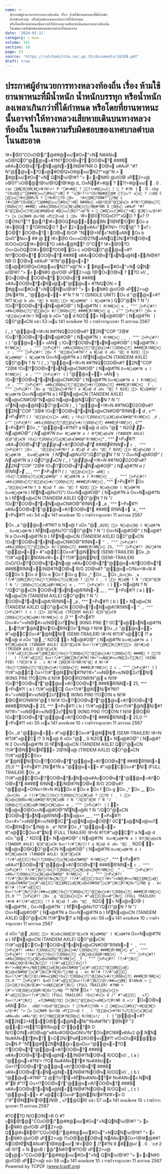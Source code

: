 ```yaml
---
name: >-
  ประกาศผู้อำนวยการทางหลวงท้องถิ่น เรื่อง ห้ามใช้ยานพาหนะที่มีน้ำหนัก
  น้ำหนักบรรทุก หรือน้ำหนักลงเพลาเกินกว่าที่ได้กำหนด
  หรือโดยที่ยานพาหนะนั้นอาจทำให้ทางหลวงเสียหายเดินบนทางหลวงท้องถิ่น
  ในเขตความรับผิดชอบของเทศบาลตำบลโนนสะอาด
date: '2024-01-11'
category: ง พิเศษ
volume: 141
section: 10
page: 53
source: 'https://ratchakitcha.soc.go.th/documents/16189.pdf'
draft: true
---
```


# ประกาศผู้อำนวยการทางหลวงท้องถิ่น เรื่อง ห้ามใช้ยานพาหนะที่มีน้ำหนัก น้ำหนักบรรทุก หรือน้ำหนักลงเพลาเกินกว่าที่ได้กำหนด หรือโดยที่ยานพาหนะนั้นอาจทำให้ทางหลวงเสียหายเดินบนทางหลวงท้องถิ่น ในเขตความรับผิดชอบของเทศบาลตำบลโนนสะอาด

!#>@0"COอO@/"@##@หล/#Oอ">N N#ANอ หO@!QO"@@ห>#?N!?OO@ห? OO@ห? ###B ห#AอOO@ห?ลNล@N>/N@#?NR O O@ห ห#AอP "#?N"@@ห>?Oอ@#O@QหO#@หล/N2?"ห@"N >  #@หล/#Oอ">N QN!ค/@!#? "> อ อN#0 @ล!O@ ลP2>อ@ อ@0?"อO@@!@!ค/@!Q!@!#@ d_ OหN#>#@ ? ?!>#@หล/  . 0 . `cac @NOORN>N!N!>! P "#>#@ ? ?!>#@หล/ (  ? #?N ` )  . 0 . `cbg "COอO@/"@##@หล/#Oอ">N P "อB!?!>"CO/N@#@@# ?ห/? หอ ? /ลO@ C @ออ!#>@0R/O ? !NอR!?O Oอ _ !#>@0?ON#?"/N@ ì !#>@0"COอO@/"@##@หล/#Oอ">N N#ANอ หO@!QO"@@ห> #?N!?OO@ห? OO@ห? ###B ห#AอOO@ห?ลNล@N>/N@#?NR O O@ห ห#AอP "#?N"@@ห>?Oอ@#O@QหO #@หล/N2?"ห@"N >  #@หล/#Oอ">N QN!ค/@!#? "> อ อN#0 @ล!O@ ลP2>อ@ î Oอ ` !#>@0?OQหO!?"ลQO ? ค? !?OO!N/?"? @/?!#>@0Q#@>@BN 1@N!็!OR! Oอ a !#>@0 ? ?OR!NQO ? ค? 2>@ห#Aอ"#?N!> !?O!้@" ? ค? ì O@? OO@ห? î O@ห R/OP "N@>N!็อ"N@อAN Oอ b QหO"Nล> ## @  !#>@0 Oล>คO@2?NอANQ2N/#?NO@ห R/OOลO/Q!#>@0?O ห#Aอ@N? O"O? !#>@0?O Oล>QหOQO!#>@0?OO# Oอ c หO@!QO"@@ห>#?N!?OO@ห? OO@ห? ###B ห#AอOO@ห?ลNล@N>/N@#?NR O O@ห ห#AอP "#?N"@@ห>?Oอ@#O@QหO#@หล/N2?"ห@"N >  #@หล/#Oอ">N QN!ค/@!#? "> อ อN#0 @ล!O@ ลP2>อ@ !@!OอO@ห ? ?O ห!/ _ OอO@ห OO@ห? OO@ห? ###B ห#AอOO@ห?ลNล@อ"@@ห> #?NQON >  #@หล/#Oอ">NQN!ค/@!#? "> อ อN#0 @ล!O@ ลP2>อ@ 2N/#?N _ "@@ห>> #"N ? N "/ (SINGLE UNIT) Oอ d "@@ห>#?N!? ` Nล@ b ลOอ "@ b N2O > Nล@#O@" ( Nล@#?N ` ) QO"@N ? N "/ !Oอ!?OO@ห?ลNล@#O@" ( Nล@#?N ` ) R!NN> e , ^^^ >Pล#?! ห#AอOO@ห?"@@ห> #/!OO@ห? ###BR!NN> g , c^^ >Pล#?! Oอ e "@@ห>#?N!? ` Nล@ b ลOอ "@ d N2O > Nล@#O@" ( Nล@#?N ` ) QO"@คCN หน้า 53 เลม 141 ตอนพิเศษ 10 ง ราชกิจจานุเบกษา 11 มกราคม 2567

( _ ) "@@ห>!#>N ##?NQO2O@ห#? 2N"COP "2@# !Oอ!?OO@ห?ลNล@#O@" ( Nล@#?N ` ) R!NN> __ , ^^^ >Pล#?! ( ` ) "@@ห>> อAN ๆ !Oอ!?OO@ห?ลNล@#O@" ( Nล@#?N ` ) R!NN> __ , ^^^ >Pล#?! ห#AอOO@ห?"@@ห>#/!OO@ห? ###BR!NN> _c , ^^^ >Pล#?! Oอ f "@@ห>#?N!? a Nล@ d ลOอ "@ d N2O > Nล@#O@" ( Nล@#?N ` Oล>Nล@#?N a ) N!็Nล@คCN (TANDEM AXLE) QO"@N ? N "/ ( _ ) "@@ห>!#>N ##?NQO2O@ห#? 2N"COP "2@# !Oอ!?OO@ห?ลNล@คCN#O@" ( Nล@#?N ` Oล>Nล@#?N a ) R!NN> _a , ^^^ >Pล#?! ( ` ) "@@ห>> อAN ๆ !Oอ!?OO@ห?ลNล@คCN#O@" ( Nล@#?N ` Oล>Nล@#?N a ) R!NN> _a , ^^^ >Pล#?! ห#AอOO@ห?"@@ห>#/!OO@ห? ###BR!NN> _f , ^^^ >Pล#?! Oอ g "@@ห>#?N!? a Nล@ d ลOอ "@ f N2O > Nล@#O@" ( Nล@#?N ` Oล>Nล@#?N a ) N!็Nล@คCN (TANDEM AXLE) Nล@คCN#O@"Nล@Q Nล@ห@NQO"@N ? N "/อ?Nล@ห@NQO"@คCN ( _ ) "@@ห>!#>N ##?NQO2O@ห#? 2N"COP "2@# !Oอ!?OO@ห?ลNล@คCN#O@"R!NN> _d , c^^ >Pล#?! ( ` ) "@@ห>> อAN ๆ !Oอ!?OO@ห?ลNล@คCN#O@"R!NN> _d , c^^ >Pล#?! ห#AอOO@ห?"@@ห>#/!OO@ห? ###BR!NN> `_ , c^^ >Pล#?! Oอ _^ "@@ห>#?N!? a Nล@ d ลOอ "@ _^ N2O > Nล@#O@" ( Nล@#?N ` Oล> Nล@#?N a ) N!็Nล@คCN (TANDEM AXLE) QO"@คCN !Oอ!?OO@ห?ลNล@คCN#O@"R!NN> `^ , ^^^ >Pล#?! ห#AอOO@ห?"@@ห>#/!OO@ห? ###BR!NN> `c , ^^^ >Pล#?! Oอ __ "@@ห>#?N!? a Nล@ d ลOอ "@ f N2O > Nล@หO@ ( Nล@#?N _ Oล>Nล@#?N ` ) N!็Nล@Nล?O"/QO"@N ? N "/ Oล>Nล@#O@" ( Nล@#?N a ) QO"@คCN ( _ ) "@@ห>!#>N ##?NQO2O@ห#? 2N"COP "2@# !Oอ!?OO@ห?ลNล@#O@" ( Nล@#?N a ) R!NN> __ , ^^^ >Pล#?! ( ` ) "@@ห>> อAN ๆ !Oอ!?OO@ห?ลNล@#O@" ( Nล@#?N a ) R!NN> __ , ^^^ >Pล#?! ห#AอOO@ห?"@@ห>#/!OO@ห? ###BR!NN> `_ , ^^^ >Pล#?! Oอ _` "@@ห>#?N!? b Nล@ f ลOอ "@ f N2O > Nล@หO@ ( Nล@#?N _ Oล>Nล@#?N ` ) N!็Nล@Nล?O"/ Oล>Nล@#O@" ( Nล@#?N a Oล>Nล@#?N b ) N!็Nล@คCN (TANDEM AXLE) QO"@N ? N "/ !Oอ!?OO@ห?ลNล@คCN#O@"R!NN> _a , ^^^ >Pล#?! ห#AอOO@ห?"@@ห>#/!OO@ห? ###B R!NN> `a , ^^^ >Pล#?! หน้า 54 เลม 141 ตอนพิเศษ 10 ง ราชกิจจานุเบกษา 11 มกราคม 2567

Oอ _a "@@ห>#?N!? b Nล@ f ลOอ "@ _` N2O > Nล@หO@ ( Nล@#?N _ Oล>Nล@#?N ` ) N!็Nล@Nล?O"/QO"@N ? N "/ Oล>Nล@#O@" ( Nล@#?N a Oล>Nล@#?N b ) N!็Nล@คCN (TANDEM AXLE) QO"@คCN !Oอ!?OO@ห?ลNล@คCN#O@"R!NN> `^ , ^^^ >Pล#?! ห#AอOO@ห?"@@ห> #/!OO@ห? ###BR!NN> 25, ^^^ >Pล#?! 2N/#?N ` "@@ห>> #"ล@COล>#"@NN/ (SEMI-TRAILER) Oอ _b !?/#"ล@CN!ANอ!#>อ ? !?/#"@NN/ (SEMI-TRAILER) OลO/!Oอ!?OO@ห?ลNล@ ห#AอOO@ห?"@@ห>#/!OO@ห? ###BR!NN>/N@#?NO@ห R/O 2O@ห#? "@@ห>O!Nล>!#>N # QOอ 5 Oอ d Oอ e Oอ f Oอ g Oอ _^ Oอ __ Oอ _` Oล>Oอ _a !?/#"@NN/!Oอ!?OO@ห?ลNล@ ? ?O ( _ ) > Nล@N ? N "/QO"@N ? N "/ OO@ห?ลNล@R!NN> e , ^^^ >Pล#?! ( ` ) > Nล@N ? N "/QO"@คCN OO@ห?ลNล@R!NN> __ , ^^^ >Pล#?! ( a ) > Nล@คCN (TANDEM AXLE) QO"@N ? N "/ OO@ห?ลNล@#/!R!NN> _a , ^^^ >Pล#?! ( b ) > Nล@คCN (TANDEM AXLE) QO"@คCN OO@ห?ลNล@#/!R!NN> `^ , ^^^ >Pล#?! ( c ) > 2@!Nล@ (TRIDEM AXLE) QO"@คCN OO@ห?ลNล@#/!R!NN> `c ,0 ^^ >Pล#?! Oล>#>">หN@#>ห/N@2ล?N/ (KING PIN) ? 0C"์ล@อNล@#?N _ อ!?/#"@NN/!OอR!NOอ"/N@ f N!!# Oอ _c "@@ห>> #"ล@COล>#"@NN/ (SEMI-TRAILER) !#>N #!?/#"ล@C !? a Nล@ d ลOอ "@ _^ N2O > Nล@#O@" ( Nล@#?N ` Oล>Nล@#?N a ) N!็Nล@คCN (TANDEM AXLE) QO"@คCN Oล>!?/#"@NN/N!็> 2@!Nล@ (TRIDEM AXLE) QO"@คCN !?/#"ล@COล>#"@NN/!Oอ!?OO@ห?"@@ห>#/!OO@ห? ###B ? ?O ( _ ) !?/#"ล@C Oล>!?/#"@NN/#?N!?#>">หN@#>ห/N@2ล?N/ (KING PIN) !?OO!N b . c N!!# @OR!O!NR!N"@ d N!!# !Oอ!?OO@ห?"@@ห>#/!OO@ห? ###BR!NN> 2 c , ^^^ >Pล#?! ( ` ) !?/#"ล@C Oล>!?/#"@NN/#?N!?#>">หN@#>ห/N@2ล?N/ (KING PIN) !?OO!N d N!!# @OR!O!NR!N"@ e N!!# !Oอ!?OO@ห?"@@ห>#/!OO@ห? ###BR!NN> 25, ^^^ >Pล#?! ( a ) !?/#"ล@C Oล>!?/#"@NN/#?N!?#>">หN@#>ห/N@2ล?N/ (KING PIN) !?OO!N e N!!# @OR!O!NR!N"@ f N!!# !Oอ!?OO@ห?"@@ห>#/!OO@ห? ###BR!NN> 25, ^^^ >Pล#?! ( b ) !?/#"ล@C Oล>!?/#"@NN/#?N!?#>">หN@#>ห/N@2ล?N/ (KING PIN) !?OO!N f N!!# @OR! !Oอ!?OO@ห?"@@ห>#/!OO@ห? ###BR!NN> 25,0 ^^ >Pล#?! หน้า 55 เลม 141 ตอนพิเศษ 10 ง ราชกิจจานุเบกษา 11 มกราคม 2567

Oอ _d "@@ห>> #"ล@COล>#"@NN/ (SEMI-TRAILER) !#>N #!?/#"ล@C !? 3 Nล@ 6 ลOอ "@ _ 0 N2O > Nล@#O@" ( Nล@#?N 2 Oล>Nล@#?N 3) N!็Nล@คCN (TANDEM AXLE) QO"@คCN !?/#"@NN/N!็> 2@!Nล@ (TRIDEM AXLE) QO"@คCN !?/#"ล@COล> #"@NN/!Oอ!?OO@ห?"@@ห>#/!OO@ห? ###BR!NN> 25,0 ^^ >Pล#?! 2N/#?N a "@@ห>> #"ล@COล>#"N/ (FULL TRAILER) Oอ _e !?/#"ล@C!Oอ!?OO@ห?ลNล@ห#AอOO@ห?"@@ห>#/!OO@ห? ###B R!NN>/N@#?NO@ห R/O 2O@ห#? "@@ห>O!Nล>!#>N #QOอ d Oอ e Oอ f Oอ g Oอ _^ Oอ __ Oอ _` Oล>Oอ _a !?/#"N/!Oอ!?OO@ห?ลNล@ ? ?O ( _ ) > Nล@หO@Oล>Nล@#O@"N!็Nล@N ? N "/QO"@N ? N "/ OO@ห?ลNล@R!NN>Nล@ล> e , ^^^ >Pล#?! ( ` ) > Nล@หO@Oล>Nล@#O@"N!็Nล@N ? N "/QO"@คCN OO@ห?ลNล@R!NN>Nล@ล> __ , ^^^ >Pล#?! Oล>#>">หN@#>ห/N@0C"์ล@Nล@หO@? 0C"์ล@Nล@หล? !OอR!NOอ"/N@ b . a^ N!!# Oอ _f "@@ห>> #"ล@COล>#"N/ (FULL TRAILER) !#>N #!?/#"ล@C!? a Nล@ d ลOอ "@ _^ N2O > Nล@#O@" ( Nล@#?N ` Oล>Nล@#?N a ) N!็Nล@คCN (TANDEM AXLE) QO"@คCN Oล>!?/#"N/!? a Nล@ d ลOอ "@ _` N2O > Nล@หO@QO"@คCN Nล@#O@" ( Nล@#?N ` Oล>Nล@#?N a ) N!็Nล@คCN (TANDEM AXLE) QO"@คCN !?/#"ล@C!Oอ!?OO@ห?ลNล@คCN#O@" R!NN> `^ , ^^^ >Pล#?! ห#Aอ!?OO@ห?"@@ห>#/!OO@ห? ###BR!NN> `c , ^^^ >Pล#?! !?/#"N/!Oอ!?OO@ห?ลNล@หO@R!NN> _^ , ^^^ >Pล#?! ห#Aอ!?OO@ห?ลNล@คCN#O@" R!NN> _f , ^^^ >Pล#?! !?/#"N/N!ANอO@!@!NอN/? !?/#"ล@C!Oอ!?#>">หN@#>ห/N@@Nล@ Nล@คCN#O@"อ#"ล@C"@@Nล@Nล@คCN#O@"อ#"N/R!NOอ"/N@ g . ec N!!# !?/#"ล@C Oล>!?/#"N/!@!/##คห@N!Oอ!?OO@ห?"@@ห>#/!OO@ห? ###BR!NN> 25,0 ^^ >Pล#?! Oอ _g "@@ห>> #"ล@COล>#"N/ (FULL TRAILER) !#>N #!?/#"ล@C !? b Nล@ f ลOอ "@ _` N2O > Nล@หO@ ( Nล@#?N _ Oล>Nล@#?N ` ) N!็Nล@Nล?O"/QO"@N ? N "/ Oล>Nล@#O@" ( Nล@#?N a Oล>Nล@#?N b ) N!็Nล@คCN (TANDEM AXLE) QO"@คCN !?/#"N/!? a Nล@ หน้า 56 เลม 141 ตอนพิเศษ 10 ง ราชกิจจานุเบกษา 11 มกราคม 2567

d ลOอ "@ _` N2O > Nล@หO@QO"@คCN Nล@#O@" ( Nล@#?N ` Oล>Nล@#?N a ) N!็Nล@คCN (TANDEM AXLE) QO"@คCN !?/#"ล@C!Oอ!?OO@ห?ลNล@คCN#O@"R!NN> `^ , ^^^ >Pล#?! ห#Aอ!?OO@ห?"@@ห>#/!OO@ห? ###BR!NN> a^ , ^^^ >Pล#?! !?/#"N/!Oอ!?OO@ห? ลNล@หO@R!NN> _^ , ^^^ >Pล#?! ห#AอOO@ห?ลNล@คCN#O@"R!NN> _f , ^^^ >Pล#?! !?/#"N/ N!ANอO@!@!NอN/? !?/#"ล@C!Oอ!?#>">หN@#>ห/N@@Nล@Nล@คCN#O@"อ#"ล@C"@@Nล@ Nล@คCN#O@"อ#"N/R!NOอ"/N@ g . ec N!!# !?/#"ล@C Oล>!?/#"N/!@!/##คห@N!Oอ!?OO@ห?"@@ห>#/!OO@ห? ###BR!NN> 25,0 ^^ >Pล#?! QหO!?/#"ล@COล>!?/#"N/!@!/##คห@N N!ANอN >  2>@!OอN/O#>">หN@@#"N/ (FULL TRAILER) #?NN > #"อ"CNO@หO@R!NOอ"/N@ `^^ N!!# Oอ `^ "@@ห>> #"ล@COล>!?/#"N/ (FULL TRAILER) !Oอ!#>อ O /" #"ล@C _ ค? Oล>!?/#"N/ _ ค?N#N@?O >N/"@@ห>อANอ?R!NR O ห!/ ` OอO@ห อAN Oอ `_ หO@!!>QหO"@@ห> ? !NอR!?ON >  #@หล/#Oอ">NQN!ค/@!#? "> อ อN#0 @ล!O@ ลP2>อ@ ( _ ) "@@ห>#?N!?ล?1>อNล@ ห#AอลOอ ห#Aอ"@ O!!N@@#?NO@ห R/OQห!/ _ ( ` ) "@@ห>#?N2N2>NอO@/ห@NหN/"!NอN#?N"/ @NP "2 @อ2>N?OR!Nอ@ O"@?R O N/OO!N>#O@ล@"ห#Aอ#O@QหON!ล?N"O!ล#C!##ห#Aอ2 @ NN Nค#ANอ?#ห? >O2N/Pค#2#O@คอ#?! ห!OอO!ลR้@@ QหN P "N!็@#2NN@>@ลOล>"@@ห>?O !?OO@ห?"@@ห>#/!OO@ห? ###B ห#AอOO@ห?ลNล@N>/N@#?NO@ห R/OQห!/ _ ( a ) "@@ห>#?N!> !?O Nค#ANอ?# Nค#ANอล Oล>!?OO@ห?"@@ห>#/!OO@ห? ###B ห#AอOO@ห?ลNล@N>/N@#?NO@ห R/OQห!/ _ ( b ) "@@ห>#?NP "2 @!?ล?1>N!็Nค#ANอ?# Nค#ANอล NN #"B #"!? Oล>!?OO@ห?"@@ห>#/!OO@ห? ###B ห#AอOO@ห?ลNล@N>/N@#?NO@ห R/OQห!/ _ ( c ) "@@ห>> #"ล@COล>#"@NN/#?N!#>อ O /"#"@NN/!@/N@ _ ค?@OR! หน้า 57 เลม 141 ตอนพิเศษ 10 ง ราชกิจจานุเบกษา 11 มกราคม 2567

#?O?O N/OO!N>R O #? อB@!@"COอO@/"@##@หล/#Oอ">NQN!ค/@!#? "> อ อN#0 @ล!O@ ลP2>อ@ Q@#อB@!"COอO@/"@##@หล/#Oอ">NQN!ค/@!#? "> อ อN#0 @ล!O@ ลP2>อ@ !?อO@@O@ห NANอROล>!@!#@##?NO@N!็NANอ#?1@#@หล/ !#>@0  /?#?N 8 #@ค!  . 0 . `cd 2 อB !0? > N @อB ! @"N#0!!#?!O@ ลP2>อ@ Qฐ@>"COอO@/"@##@หล/#Oอ">N QN!ค/@!#? "> อ อN#0 @ล!O@ ลP2>อ@ หน้า 58 เลม 141 ตอนพิเศษ 10 ง ราชกิจจานุเบกษา 11 มกราคม 2567 Powered by TCPDF (www.tcpdf.org)
